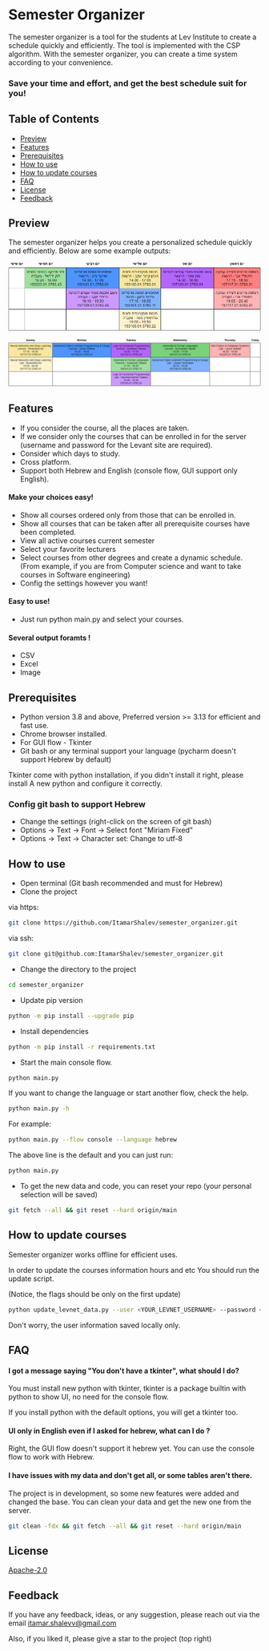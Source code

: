 
# Semester Organizer

The semester organizer is a tool for the students at Lev Institute to create a schedule quickly and efficiently.
The tool is implemented with the CSP algorithm.
With the semester organizer, you can create a time system according to your convenience.

### Save your time and effort, and get the best schedule suit for you!


## Table of Contents

- [Preview](#preview)
- [Features](#features)
- [Prerequisites](#prerequisites)
- [How to use](#how-to-use)
- [How to update courses](#how-to-update-courses)
- [FAQ](#faq)
- [License](#license)
- [Feedback](#feedback)

## Preview

The semester organizer helps you create a personalized schedule quickly and efficiently. Below are some example outputs:

![Alt text](readme_data/example_image_output_hebrew.png?raw=true "Example hebrew output")

![Alt text](readme_data/example_image_output_english.png?raw=true "Example english output")




## Features

- If you consider the course, all the places are taken.
- If we consider only the courses that can be enrolled in for the server (username and password for the Levant site are required).
- Consider which days to study.
- Cross platform.
- Support both Hebrew and English (console flow, GUI support only English).

#### Make your choices easy!

- Show all courses ordered only from those that can be enrolled in.
- Show all courses that can be taken after all prerequisite courses have been completed.
- View all active courses current semester
- Select your favorite lecturers
- Select courses from other degrees and create a dynamic schedule. (From example, if you are from Computer science and want to take courses in Software engineering)
- Config the settings however you want!

#### Easy to use!

- Just run python main.py and select your courses.

#### Several output foramts !

- CSV
- Excel
- Image

## Prerequisites

- Python version 3.8 and above, Preferred version >= 3.13 for efficient and fast use.
- Chrome browser installed.
- For GUI flow - Tkinter
- Git bash or any terminal support your language (pycharm doesn't support Hebrew by default)


Tkinter come with python installation, if you didn't install it right,
please install A new python and configure it correctly.


### Config git bash to support Hebrew

- Change the settings (right-click on the screen of git bash)
- Options -> Text -> Font -> Select font "Miriam Fixed"
- Options -> Text -> Character set: Change to utf-8
## How to use

- Open terminal (Git bash recommended and must for Hebrew)
- Clone the project


via https: 
```bash
git clone https://github.com/ItamarShalev/semester_organizer.git
```

via ssh: 
```bash
git clone git@github.com:ItamarShalev/semester_organizer.git
```

- Change the directory to the project

```bash
cd semester_organizer
```
- Update pip version

```bash
python -m pip install --upgrade pip
```

- Install dependencies

```bash
python -m pip install -r requirements.txt
```

- Start the main console flow.

```bash
python main.py
```
If you want to change the language or start another flow, check the help.

```bash
python main.py -h
```

For example:

```bash
python main.py --flow console --language hebrew
```

The above line is the default and you can just run: 

```bash
python main.py
```

- To get the new data and code, you can reset your repo (your personal selection will be saved)
```bash
git fetch --all && git reset --hard origin/main
```

## How to update courses

Semester organizer works offline for efficient uses.

In order to update the courses information hours and etc
You should run the update script.

(Notice, the flags should be only on the first update)
```bash
python update_levnet_data.py --user <YOUR_LEVNET_USERNAME> --password <YOUR_LEVNET_PASSWORD>
```

Don't worry, the user information saved locally only.

## FAQ

#### I got a message saying "You don't have a tkinter", what should I do?

You must install new python with tkinter, tkinter is a package builtin with python to show UI, no need for the console flow.

If you install python with the default options, you will get a tkinter too.
#### UI only in English even if I asked for hebrew, what can I do ?
Right, the GUI flow doesn't support it hebrew yet.
You can use the console flow to work with Hebrew.

#### I have issues with my data and don't get all, or some tables aren't there.

The project is in development, so some new features were added and changed the base.
You can clean your data and get the new one from the server.

```bash
git clean -fdx && git fetch --all && git reset --hard origin/main
```

## License

[Apache-2.0](LICENSE)


## Feedback

If you have any feedback, ideas, or any suggestion, please reach out via the email itamar.shalevv@gmail.com

Also, if you liked it, please give a star to the project (top right)
